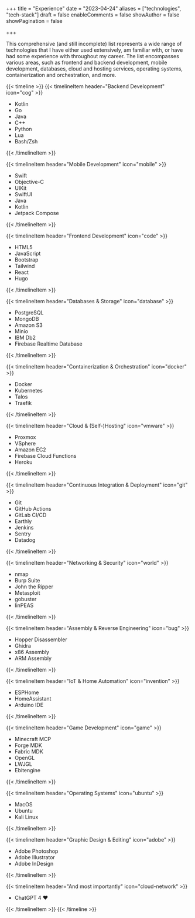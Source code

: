 +++
title = "Experience"
date = "2023-04-24"
aliases = ["technologies", "tech-stack"]
draft = false
enableComments = false
showAuthor = false
showPagination = false

+++

This comprehensive (and still incomplete) list represents a wide range of technologies that I have either used extensively, am familiar with, or have had some experience with throughout my career. The list encompasses various areas, such as frontend and backend development, mobile development, databases, cloud and hosting services, operating systems, containerization and orchestration, and more.

{{< timeline >}}
  {{< timelineItem header="Backend Development" icon="cog" >}}
  <ul>
    <li>Kotlin</li>
    <li>Go</li>
    <li>Java</li>
    <li>C++</li>
    <li>Python</li>
    <li>Lua</li>
    <li>Bash/Zsh</li>
  </ul>
  {{< /timelineItem >}}

  {{< timelineItem header="Mobile Development" icon="mobile" >}}
  <ul>
    <li>Swift</li>
    <li>Objective-C</li>
    <li>UIKit</li>
    <li>SwiftUI</li>
    <li>Java</li>
    <li>Kotlin</li>
    <li>Jetpack Compose</li>
  </ul>
  {{< /timelineItem >}}

  {{< timelineItem header="Frontend Development" icon="code" >}}
  <ul>
    <li>HTML5</li>
    <li>JavaScript</li>
    <li>Bootstrap</li>
    <li>Tailwind</li>
    <li>React</li>
    <li>Hugo</li>
  </ul>
  {{< /timelineItem >}}

  {{< timelineItem header="Databases & Storage" icon="database" >}}
  <ul>
    <li>PostgreSQL</li>
    <li>MongoDB</li>
    <li>Amazon S3</li>
    <li>Minio</li>
    <li>IBM Db2</li>
    <li>Firebase Realtime Database</li>
  </ul>
  {{< /timelineItem >}}

  {{< timelineItem header="Containerization & Orchestration" icon="docker" >}}
  <ul>
    <li>Docker</li>
    <li>Kubernetes</li>
    <li>Talos</li>
    <li>Traefik</li>
  </ul>
  {{< /timelineItem >}}

  {{< timelineItem header="Cloud & (Self-)Hosting" icon="vmware" >}}
  <ul>
    <li>Proxmox</li>
    <li>VSphere</li>
    <li>Amazon EC2</li>
    <li>Firebase Cloud Functions</li>
    <li>Heroku</li>
  </ul>
  {{< /timelineItem >}}

  {{< timelineItem header="Continuous Integration & Deployment" icon="git" >}}
  <ul>
    <li>Git</li>
    <li>GitHub Actions</li>
    <li>GitLab CI/CD</li>
    <li>Earthly</li>
    <li>Jenkins</li>
    <li>Sentry</li>
    <li>Datadog</li>
  </ul>
  {{< /timelineItem >}}

  {{< timelineItem header="Networking & Security" icon="world" >}}
  <ul>
    <li>nmap</li>
    <li>Burp Suite</li>
    <li>John the Ripper</li>
    <li>Metasploit</li>
    <li>gobuster</li>
    <li>linPEAS</li>
  </ul>
  {{< /timelineItem >}}

  {{< timelineItem header="Assembly & Reverse Engineering" icon="bug" >}}
  <ul>
    <li>Hopper Disassembler</li>
    <li>Ghidra</li>
    <li>x86 Assembly</li>
    <li>ARM Assembly</li>
  </ul>
  {{< /timelineItem >}}

  {{< timelineItem header="IoT & Home Automation" icon="invention" >}}
  <ul>
    <li>ESPHome</li>
    <li>HomeAssistant</li>
    <li>Arduino IDE</li>
  </ul>
  {{< /timelineItem >}}

  {{< timelineItem header="Game Development" icon="game" >}}
  <ul>
    <li>Minecraft MCP</li>
    <li>Forge MDK</li>
    <li>Fabric MDK</li>
    <li>OpenGL</li>
    <li>LWJGL</li>
    <li>Ebitengine</li>
  </ul>
  {{< /timelineItem >}}

  {{< timelineItem header="Operating Systems" icon="ubuntu" >}}
  <ul>
    <li>MacOS</li>
    <li>Ubuntu</li>
    <li>Kali Linux</li>
  </ul>
  {{< /timelineItem >}}

  {{< timelineItem header="Graphic Design & Editing" icon="adobe" >}}
  <ul>
    <li>Adobe Photoshop</li>
    <li>Adobe Illustrator</li>
    <li>Adobe InDesign</li>
  </ul>
  {{< /timelineItem >}}

  {{< timelineItem header="And most importantly" icon="cloud-network" >}}
  <ul>
    <li>ChatGPT 4 ❤️</li>
  </ul>
  {{< /timelineItem >}}
{{< /timeline >}}
